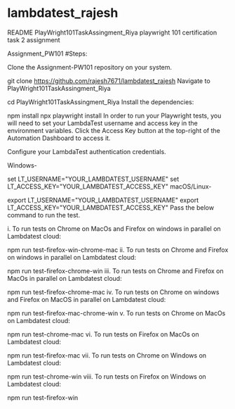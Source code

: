 # lambdatest_rajesh
README
PlayWright101TaskAssingment_Riya
playwright 101 certification task 2 assignment

Assignment_PW101
#Steps:

Clone the Assignment-PW101 repository on your system.

 git clone https://github.com/rajesh7671/lambdatest_rajesh
Navigate to PlayWright101TaskAssingment_Riya

 cd PlayWright101TaskAssingment_Riya
Install the dependencies:

npm install
npx playwright install
In order to run your Playwright tests, you will need to set your LambdaTest username and access key in the environment variables. Click the Access Key button at the top-right of the Automation Dashboard to access it.

Configure your LambdaTest authentication credentials.

Windows-

set LT_USERNAME="YOUR_LAMBDATEST_USERNAME"
set LT_ACCESS_KEY="YOUR_LAMBDATEST_ACCESS_KEY"
macOS/Linux-

export LT_USERNAME="YOUR_LAMBDATEST_USERNAME"
export LT_ACCESS_KEY="YOUR_LAMBDATEST_ACCESS_KEY"
Pass the below command to run the test.

i. To run tests on Chrome on MacOs and Firefox on windows in parallel on Lambdatest cloud:

 npm run test-firefox-win-chrome-mac 
ii. To run tests on Chrome and Firefox on windows in parallel on Lambdatest cloud:

 npm run test-firefox-chrome-win
iii. To run tests on Chrome and Firefox on MacOs in parallel on Lambdatest cloud:

 npm run test-firefox-chrome-mac
iv. To run tests on Chrome on windows and Firefox on MacOS in parallel on Lambdatest cloud:

 npm run test-firefox-mac-chrome-win 
v. To run tests on Chrome on MacOs on Lambdatest cloud:

 npm run test-chrome-mac
vi. To run tests on Firefox on MacOs on Lambdatest cloud:

 npm run test-firefox-mac
vii. To run tests on Chrome on Windows on Lambdatest cloud:

 npm run test-chrome-win
viii. To run tests on Firefox on Windows on Lambdatest cloud:

 npm run test-firefox-win
